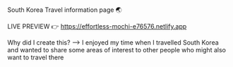 South Korea Travel information page 🌏

LIVE PREVIEW 👉 https://effortless-mochi-e76576.netlify.app

Why did I create this? --> I enjoyed my time when I travelled South Korea and wanted to share some areas of interest to other people who might also want to travel there
